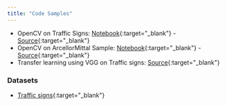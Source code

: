 ```yaml
---
title: "Code Samples"
---
```


- OpenCV on Traffic Signs: [Notebook](/code/OpenCV-Trafficsigns.html){:target="_blank"} - [Source](/code/OpenCV-Trafficsigns.ipynb){:target="_blank"}
- OpenCV on ArcellorMittal Sample: [Notebook](/code/OpenCV-AM.html){:target="_blank"} - [Source](/code/OpenCV-AM.ipynb){:target="_blank"}
- Transfer learning using VGG on Traffic signs: [Source](/code/tensorflow_vgg.py){:target="_blank"}

### Datasets

- [Traffic signs](/code/trafficsign_data/train.zip){:target="_blank"}